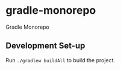 # gradle-monorepo

Gradle Monorepo

## Development Set-up

Run `./gradlew buildAll` to build the project.
